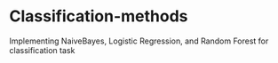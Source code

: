 # Classification-methods
Implementing NaiveBayes, Logistic Regression, and Random Forest for classification task
